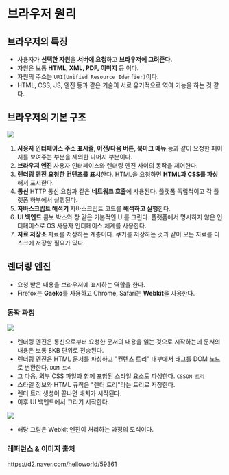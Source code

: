 # 브라우저 원리

## 브라우저의 특징

- 사용자가 **선택한 자원**을 **서버에 요청**하고 **브라우저에 그려준다.**
- 자원은 보통 **HTML, XML, PDF, 이미지** 등 이다.
- 자원의 주소는 `URI(Unified Resource Idenfier)`이다.
- HTML, CSS, JS, 엔진 등과 같은 기술이 서로 유기적으로 엮여 기능을 하는 것 같다.

## 브라우저의 기본 구조

![](https://i.imgur.com/oGxP9j3.png)

1. **사용자 인터페이스**
   **주소 표시줄, 이전/다음 버튼, 북마크 메뉴** 등과 같이 요청한 페이지를 보여주는 부분을 제외한 나머지 부분이다.
2. **브라우저 엔진**
   사용자 인터페이스와 렌더링 엔진 사이의 동작을 제어한다.
3. **렌더링 엔진**
   **요청한 컨텐츠를 표시**한다.
   HTML을 요청하면 **HTML과 CSS를 파싱**해서 표시한다.
4. **통신**
   HTTP 통신 요청과 같은 **네트워크 호출**에 사용된다.
   플랫폼 독립적이고 각 플랫폼 하부에서 실행된다.
5. **자바스크립트 해석기**
   자바스크립트 코드를 **해석하고 실행**한다.
6. **UI 백엔드**
   콤보 박스와 창 같은 기본적인 UI를 그린다.
   플랫폼에서 명시하지 않은 인터페이스로 OS 사용자 인터페이스 체계를 사용한다.
7. **자료 저장소**
   자료를 저장하는 계층이다.
   쿠키를 저장하는 것과 같이 모든 자료를 디스크에 저장할 필요가 있다.

## 렌더링 엔진

- 요청 받은 내용을 브라우저에 표시하는 역할을 한다.
- Firefox는 **Gaeko**를 사용하고 Chrome, Safari는 **Webkit**을 사용한다.

### 동작 과정

![](https://i.imgur.com/GlAhDnN.png)

- 렌더링 엔진은 통신으로부터 요청한 문서의 내용을 읽는 것으로 시작하는데 문서의 내용은 보통 8KB 단위로 전송된다.
- 렌더링 엔진은 HTML 문서를 파싱하고 "컨텐츠 트리" 내부에서 태그를 DOM 노드로 변환한다. `DOM 트리`
- 그 다음, 외부 CSS 파일과 함께 포함된 스타일 요소도 파싱한다. `CSSOM 트리`
- 스타일 정보와 HTML 규칙은 "렌더 트리"라는 트리로 저장한다.
- 렌더 트리 생성이 끝나면 배치가 시작된다.
- 이후 UI 백엔드에서 그리기 시작한다.

![](https://i.imgur.com/pwQR8Cw.png)

- 해당 그림은 Webkit 엔진이 처리하는 과정의 도식이다.

### 레퍼런스 & 이미지 출처

https://d2.naver.com/helloworld/59361
